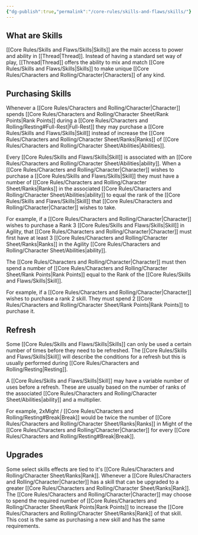 ```yaml
---
{"dg-publish":true,"permalink":"/core-rules/skills-and-flaws/skills/"}
---
```


## What are Skills
[[Core Rules/Skills and Flaws/Skills\|Skills]] are the main access to power and ability in [[Thread\|Thread]]. Instead of having a standard set way of play, [[Thread\|Thread]] offers the ability to mix and match [[Core Rules/Skills and Flaws/Skills\|Skills]] to make unique [[Core Rules/Characters and Rolling/Character\|Characters]] of any kind.

## Purchasing Skills
Whenever a [[Core Rules/Characters and Rolling/Character\|Character]] spends [[Core Rules/Characters and Rolling/Character Sheet/Rank Points\|Rank Points]] during a [[Core Rules/Characters and Rolling/Resting#Full-Rest\|Full-Rest]] they may purchase a [[Core Rules/Skills and Flaws/Skills\|Skill]] instead of increase the [[Core Rules/Characters and Rolling/Character Sheet/Ranks\|Ranks]] of [[Core Rules/Characters and Rolling/Character Sheet/Abilities\|Abilities]].

Every [[Core Rules/Skills and Flaws/Skills\|Skill]] is associated with an [[Core Rules/Characters and Rolling/Character Sheet/Abilities\|ability]]. When a [[Core Rules/Characters and Rolling/Character\|Character]] wishes to purchase a [[Core Rules/Skills and Flaws/Skills\|Skill]] they must have a number of [[Core Rules/Characters and Rolling/Character Sheet/Ranks\|Ranks]] in the associated [[Core Rules/Characters and Rolling/Character Sheet/Abilities\|ability]] to equal the rank of the [[Core Rules/Skills and Flaws/Skills\|Skill]] that [[Core Rules/Characters and Rolling/Character\|Character]] wishes to take.

For example, if a [[Core Rules/Characters and Rolling/Character\|Character]] wishes to purchase a Rank 3 [[Core Rules/Skills and Flaws/Skills\|Skill]] in Agility, that [[Core Rules/Characters and Rolling/Character\|Character]] must first have at least 3 [[Core Rules/Characters and Rolling/Character Sheet/Ranks\|Ranks]] in the Agility [[Core Rules/Characters and Rolling/Character Sheet/Abilities\|ability]].

The [[Core Rules/Characters and Rolling/Character\|Character]] must then spend a number of [[Core Rules/Characters and Rolling/Character Sheet/Rank Points\|Rank Points]] equal to the Rank of the [[Core Rules/Skills and Flaws/Skills\|Skill]].

For example, if a [[Core Rules/Characters and Rolling/Character\|Character]] wishes to purchase a rank 2 skill. They must spend 2 [[Core Rules/Characters and Rolling/Character Sheet/Rank Points\|Rank Points]] to purchase it.

## Refresh
Some [[Core Rules/Skills and Flaws/Skills\|Skills]] can only be used a certain number of times before they need to be refreshed. The [[Core Rules/Skills and Flaws/Skills\|Skill]] will describe the conditions for a refresh but this is usually performed during [[Core Rules/Characters and Rolling/Resting\|Resting]].

A [[Core Rules/Skills and Flaws/Skills\|Skill]] may have a variable number of uses before a refresh. These are usually based on the number of ranks of the associated [[Core Rules/Characters and Rolling/Character Sheet/Abilities\|ability]] and a multiplier.

For example, 2xMight / [[Core Rules/Characters and Rolling/Resting#Break\|Break]] would be twice the number of [[Core Rules/Characters and Rolling/Character Sheet/Ranks\|Ranks]] in Might of the [[Core Rules/Characters and Rolling/Character\|Character]] for every [[Core Rules/Characters and Rolling/Resting#Break\|Break]].

## Upgrades
Some select skills effects are tied to it's [[Core Rules/Characters and Rolling/Character Sheet/Ranks\|Rank]]. Whenever a [[Core Rules/Characters and Rolling/Character\|Character]] has a skill that can be upgraded to a greater [[Core Rules/Characters and Rolling/Character Sheet/Ranks\|Rank]]. The [[Core Rules/Characters and Rolling/Character\|Character]] may choose to spend the required number of [[Core Rules/Characters and Rolling/Character Sheet/Rank Points\|Rank Points]] to increase the [[Core Rules/Characters and Rolling/Character Sheet/Ranks\|Rank]] of that skill. This cost is the same as purchasing a new skill and has the same requirements.